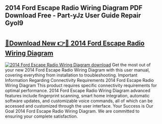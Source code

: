 ## 2014 Ford Escape Radio Wiring Diagram PDF Download Free - Part-yJz User Guide Repair Gyol9

# <h2><a href="http://dflq1g9.blite.top/?on=2014+Ford+Escape+Radio+Wiring+Diagram">🔗Download New 👉🔴 2014 Ford Escape Radio Wiring Diagram</a></h2>

[![2014 Ford Escape Radio Wiring Diagram download](https://i.imgur.com/lujVjoI.png)](http://dflq1g9.blite.top/?on=2014+Ford+Escape+Radio+Wiring+Diagram)
Get the most out of your new 2014 Ford Escape Radio Wiring Diagram with this user manual, covering everything from installation to troubleshooting. Important Information Regarding Connectivity Requirements 2014 Ford Escape Radio Wiring Diagram This product requires specific connectivity requirements for optimal performance. 2014 Ford Escape Radio Wiring Diagram advanced features include fingerprint scanning, smart home integration, automatic software updates, and customizable voice commands, all of which can be accessed and customized through the user interface. Your Success is Our Goal 2014 Ford Escape Radio Wiring Diagram. We are committed to ensuring your complete satisfaction.
